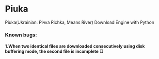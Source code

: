 # Piuka

Piuka(Ukrainian: Річка Richka, Means River) Download Engine with Python

### Known bugs:
#### 1.When two identical files are downloaded consecutively using disk buffering mode, the second file is incomplete □